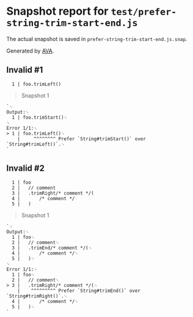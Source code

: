# Snapshot report for `test/prefer-string-trim-start-end.js`

The actual snapshot is saved in `prefer-string-trim-start-end.js.snap`.

Generated by [AVA](https://avajs.dev).

## Invalid #1
      1 | foo.trimLeft()

> Snapshot 1

    `␊
    Output:␊
      1 | foo.trimStart()␊
    ␊
    Error 1/1:␊
    > 1 | foo.trimLeft()␊
        |     ^^^^^^^^ Prefer `String#trimStart()` over `String#trimLeft()`.␊
    `

## Invalid #2
      1 | foo
      2 | 	// comment
      3 | 	.trimRight/* comment */(
      4 | 		/* comment */
      5 | 	)

> Snapshot 1

    `␊
    Output:␊
      1 | foo␊
      2 | 	// comment␊
      3 | 	.trimEnd/* comment */(␊
      4 | 		/* comment */␊
      5 | 	)␊
    ␊
    Error 1/1:␊
      1 | foo␊
      2 | 	// comment␊
    > 3 | 	.trimRight/* comment */(␊
        | 	 ^^^^^^^^^ Prefer `String#trimEnd()` over `String#trimRight()`.␊
      4 | 		/* comment */␊
      5 | 	)␊
    `
